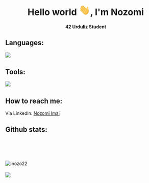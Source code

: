 <div align="center">
<h1 align="center">Hello world <img width="35" src="https://github.com/1999AZZAR/1999AZZAR/blob/main/resources/img/waving.gif">, I'm Nozomi</h1>
<h4 align="center">42 Urduliz Student</h4>
</div>

## Languages:
<img src="https://skillicons.dev/icons?i=c,bash,html,css">


## Tools:
<img src="https://skillicons.dev/icons?i=github,vscode,wordpress,git">

## How to reach me: 
Via LinkedIn: [Nozomi Imai](https://www.linkedin.com/in/nozomi-imai-06737920a/)


<h2>Github stats:</h2> 

<br>

<br>


<div>
  
</div>

<br>

<br>

<div>
  <img src="https://github-profile-trophy.vercel.app/?username=inozo22&row=1" alt="inozo22" style="width:75%">
</div>

<br>

<div>
  <img src="https://komarev.com/ghpvc/?username=inozo22&&style=flat-square" align="center" />
</div> 

</div>

